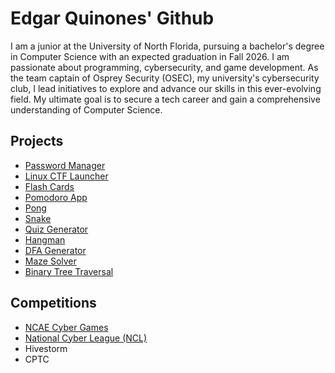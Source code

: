 # Edgar Quinones' Github
I am a junior at the University of North Florida, pursuing a bachelor's degree in Computer Science with an expected graduation in Fall 2026. I am passionate about programming, cybersecurity, and game development. As the team captain of Osprey Security (OSEC), my university's cybersecurity club, I lead initiatives to explore and advance our skills in this ever-evolving field. My ultimate goal is to secure a tech career and gain a comprehensive understanding of Computer Science.
## Projects 
- [Password Manager](https://github.com/EdgarQuinones/Password-Manager)
- [Linux CTF Launcher](https://github.com/EdgarQuinones/Linux-CTF-Launcher)
- [Flash Cards](https://github.com/EdgarQuinones/Flash-Cards)
- [Pomodoro App](https://github.com/EdgarQuinones/Pomodoro-Timer) 
- [Pong](https://github.com/EdgarQuinones/Pong) 
- [Snake](https://github.com/EdgarQuinones/Snake) 
- [Quiz Generator](https://github.com/EdgarQuinones/Quiz-Generator)
- [Hangman](https://github.com/EdgarQuinones/Hangman)
- [DFA Generator](https://github.com/EdgarQuinones/DFA-Generator/tree/main)
- [Maze Solver](https://github.com/EdgarQuinones/Maze-Solver)
- [Binary Tree Traversal](https://github.com/EdgarQuinones/Binary-Tree-Traversal)
## Competitions 
- [NCAE Cyber Games](https://github.com/EdgarQuinones/NCAE-Cyber-Games) 
- [National Cyber League (NCL)](https://github.com/EdgarQuinones/National-Cyber-League)
- Hivestorm 
- CPTC
